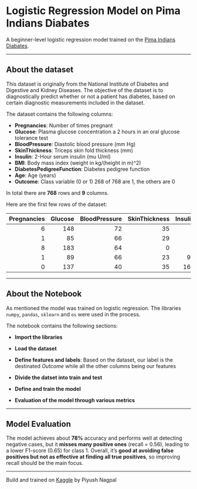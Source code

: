 # Logistic Regression Model on Pima Indians Diabates

A beginner-level logistic regression model trained on the [Pima Indians Diabates](https://www.kaggle.com/datasets/uciml/pima-indians-diabetes-database).

---

## About the dataset

This dataset is originally from the National Institute of Diabetes and Digestive and Kidney Diseases. The objective of the dataset is to diagnostically predict whether or not a patient has diabetes, based on certain diagnostic measurements included in the dataset.

The dataset contains the following columns:

- **Pregnancies**: Number of times pregnant
- **Glucose**: Plasma glucose concentration a 2 hours in an oral glucose tolerance test
- **BloodPressure**: Diastolic blood pressure (mm Hg)
- **SkinThickness**: Triceps skin fold thickness (mm)
- **Insulin**: 2-Hour serum insulin (mu U/ml)
- **BMI**: Body mass index (weight in kg/(height in m)^2)
- **DiabetesPedigreeFunction**: Diabetes pedigree function
- **Age**: Age (years)
- **Outcome**: Class variable (0 or 1) 268 of 768 are 1, the others are 0

In total there are **768** rows and **9** columns.

Here are the first few rows of the dataset:

| Pregnancies | Glucose | BloodPressure | SkinThickness | Insulin | BMI  | DiabetesPedigreeFunction | Age | Outcome |
|------------:|--------:|--------------:|--------------:|--------:|-----:|-------------------------:|----:|--------:|
| 6           | 148     | 72            | 35            | 0       | 33.6 | 0.627                   | 50  | 1       |
| 1           | 85      | 66            | 29            | 0       | 26.6 | 0.351                   | 31  | 0       |
| 8           | 183     | 64            | 0             | 0       | 23.3 | 0.672                   | 32  | 1       |
| 1           | 89      | 66            | 23            | 94      | 28.1 | 0.167                   | 21  | 0       |
| 0           | 137     | 40            | 35            | 168     | 43.1 | 2.288                   | 33  | 1       |

---

## About the Notebook

As mentioned the model was trained on logistic regression. The libraries `numpy`, `pandas`, `sklearn` and `os` were used in the process.

The notebook contains the following sections:

- **Import the libraries**
  
- **Load the dataset**

- **Define features and labels**: Based on the dataset, our label is the destinated *Outcome* while all the other columns being our features
  
- **Divide the datset into train and test**
  
- **Define and train the model**
  
- **Evaluation of the model through various metrics**

---

## Model Evaluation

The model achieves about **78%** accuracy and performs well at detecting negative cases, but it **misses many positive ones** (recall = 0.56), leading to a lower F1-score (0.65) for class 1. Overall, it’s **good at avoiding false positives but not as effective at finding all true positives**, so improving recall should be the main focus.

---

Build and trained on [Kaggle](https://www.kaggle.com) by Piyush Nagpal
